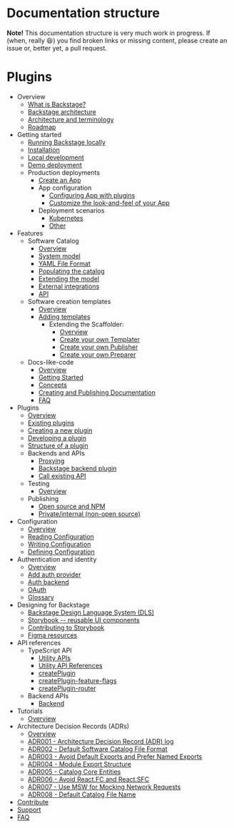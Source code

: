 # Documentation structure

**Note!** This documentation structure is very much work in progress. If (when,
really 😆) you find broken links or missing content, please create an issue or,
better yet, a pull request.

# Plugins

- Overview
  - [What is Backstage?](overview/what-is-backstage.md)
  - [Backstage architecture](overview/architecture-overview.md)
  - [Architecture and terminology](overview/architecture-terminology.md)
  - [Roadmap](overview/roadmap.md)
- Getting started
  - [Running Backstage locally](getting-started/index.md)
  - [Installation](getting-started/installation.md)
  - [Local development](getting-started/development-environment.md)
  - [Demo deployment](https://backstage-demo.roadie.io)
  - Production deployments
    - [Create an App](getting-started/create-an-app.md)
    - App configuration
      - [Configuring App with plugins](getting-started/configure-app-with-plugins.md)
      - [Customize the look-and-feel of your App](getting-started/app-custom-theme.md)
    - Deployment scenarios
      - [Kubernetes](getting-started/deployment-k8s.md)
      - [Other](getting-started/deployment-other.md)
- Features
  - Software Catalog
    - [Overview](features/software-catalog/index.md)
    - [System model](features/software-catalog/system-model.md)
    - [YAML File Format](features/software-catalog/descriptor-format.md)
    - [Populating the catalog](features/software-catalog/populating.md)
    - [Extending the model](features/software-catalog/extending-the-model.md)
    - [External integrations](features/software-catalog/external-integrations.md)
    - [API](features/software-catalog/api.md)
  - Software creation templates
    - [Overview](features/software-templates/index.md)
    - [Adding templates](features/software-templates/adding-templates.md)
      - Extending the Scaffolder:
        - [Overview](features/software-templates/extending/index.md)
        - [Create your own Templater](features/software-templates/extending/create-your-own-templater.md)
        - [Create your own Publisher](features/software-templates/extending/create-your-own-publisher.md)
        - [Create your own Preparer](features/software-templates/extending/create-your-own-preparer.md)
  - Docs-like-code
    - [Overview](features/techdocs/README.md)
    - [Getting Started](features/techdocs/getting-started.md)
    - [Concepts](features/techdocs/concepts.md)
    - [Creating and Publishing Documentation](features/techdocs/creating-and-publishing.md)
    - [FAQ](features/techdocs/FAQ.md)
- Plugins
  - [Overview](plugins/index.md)
  - [Existing plugins](plugins/existing-plugins.md)
  - [Creating a new plugin](plugins/create-a-plugin.md)
  - [Developing a plugin](plugins/plugin-development.md)
  - [Structure of a plugin](plugins/structure-of-a-plugin.md)
  - Backends and APIs
    - [Proxying](plugins/proxying.md)
    - [Backstage backend plugin](plugins/backend-plugin.md)
    - [Call existing API](plugins/call-existing-api.md)
  - Testing
    - [Overview](plugins/testing.md)
  - Publishing
    - [Open source and NPM](plugins/publishing.md)
    - [Private/internal (non-open source)](plugins/publish-private.md)
- Configuration
  - [Overview](conf/index.md)
  - [Reading Configuration](conf/reading.md)
  - [Writing Configuration](conf/writing.md)
  - [Defining Configuration](conf/defining.md)
- Authentication and identity
  - [Overview](auth/index.md)
  - [Add auth provider](auth/add-auth-provider.md)
  - [Auth backend](auth/auth-backend.md)
  - [OAuth](auth/oauth.md)
  - [Glossary](auth/glossary.md)
- Designing for Backstage
  - [Backstage Design Language System (DLS)](dls/design.md)
  - [Storybook -- reusable UI components](http://storybook.backstage.io)
  - [Contributing to Storybook](dls/contributing-to-storybook.md)
  - [Figma resources](dls/figma.md)
- API references
  - TypeScript API
    - [Utility APIs](api/utility-apis.md)
    - [Utility API References](reference/utility-apis/README.md)
    - [createPlugin](reference/createPlugin.md)
    - [createPlugin-feature-flags](reference/createPlugin-feature-flags.md)
    - [createPlugin-router](reference/createPlugin-router.md)
  - Backend APIs
    - [Backend](api/backend.md)
- Tutorials
  - [Overview](tutorials/index.md)
- Architecture Decision Records (ADRs)
  - [Overview](architecture-decisions/index.md)
  - [ADR001 - Architecture Decision Record (ADR) log](architecture-decisions/adr001-add-adr-log.md)
  - [ADR002 - Default Software Catalog File Format](architecture-decisions/adr002-default-catalog-file-format.md)
  - [ADR003 - Avoid Default Exports and Prefer Named Exports](architecture-decisions/adr003-avoid-default-exports.md)
  - [ADR004 - Module Export Structure](architecture-decisions/adr004-module-export-structure.md)
  - [ADR005 - Catalog Core Entities](architecture-decisions/adr005-catalog-core-entities.md)
  - [ADR006 - Avoid React.FC and React.SFC](architecture-decisions/adr006-avoid-react-fc.md)
  - [ADR007 - Use MSW for Mocking Network Requests](architecture-decisions/adr007-use-msw-to-mock-service-requests.md)
  - [ADR008 - Default Catalog File Name](architecture-decisions/adr008-default-catalog-file-name.md)
- [Contribute](../CONTRIBUTING.md)
- [Support](overview/support.md)
- [FAQ](FAQ.md)
